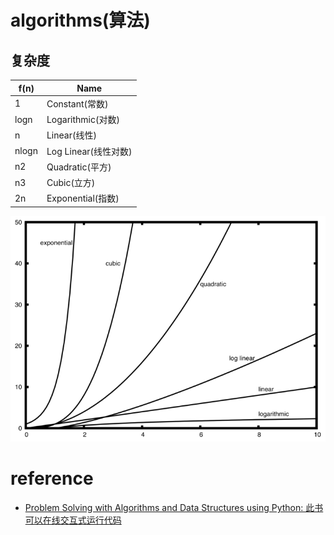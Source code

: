 # algorithms(算法)

## 复杂度

| f(n)  | Name                 |
|-------|----------------------|
| 1     | Constant(常数)       |
| logn  | Logarithmic(对数)    |
| n     | Linear(线性)         |
| nlogn | Log Linear(线性对数) |
| n2    | Quadratic(平方)      |
| n3    | Cubic(立方)          |
| 2n    | Exponential(指数)    |

![image](./imgs/Big-O.png)

# reference

- [Problem Solving with Algorithms and Data Structures using Python: 此书可以在线交互式运行代码](https://runestone.academy/runestone/books/published/pythonds3/index.html)
